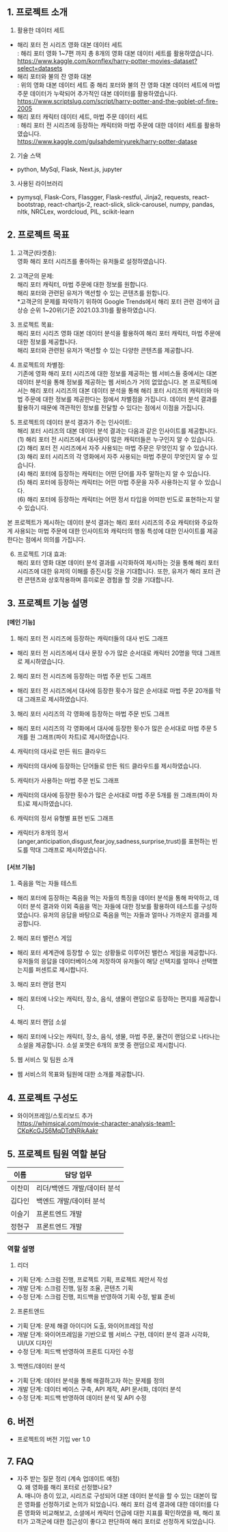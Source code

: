 ## 1. 프로젝트 소개
1) 활용한 데이터 세트
- 해리 포터 전 시리즈 영화 대본 데이터 세트 <br />
: 해리 포터 영화 1~7편 까지 총 8개의 영화 대본 데이터 세트를 활용하였습니다. <br />
https://www.kaggle.com/kornflex/harry-potter-movies-dataset?select=datasets  <br />
- 해리 포터와 불의 잔 영화 대본  <br />
: 위의 영화 대본 데이터 세트 중 해리 포터와 불의 잔 영화 대본 데이터 세트에 마법 주문 데이터가 누락되어 추가적인 대본 데이터를 활용하였습니다.  <br />
https://www.scriptslug.com/script/harry-potter-and-the-goblet-of-fire-2005  <br />
- 해리 포터 캐릭터 데이터 세트, 마법 주문 데이터 세트 <br />
: 해리 포터 전 시리즈에 등장하는 캐릭터와 마법 주문에 대한 데이터 세트를 활용하였습니다.  <br />
https://www.kaggle.com/gulsahdemiryurek/harry-potter-datase  <br />

2) 기술 스택 <br />
- python, MySql, Flask, Next.js, jupyter <br />

3) 사용된 라이브러리 <br />
- pymysql, Flask-Cors, Flasgger, Flask-restful, Jinja2, requests, react-bootstrap, react-chartjs-2, react-slick, slick-carousel, numpy, pandas, nltk, NRCLex, wordcloud, PIL, scikit-learn

## 2. 프로젝트 목표
1) 고객군(타겟층): <br />
영화 해리 포터 시리즈를 좋아하는 유저들로 설정하였습니다. <br />

2) 고객군의 문제:     
해리 포터 캐릭터, 마법 주문에 대한 정보를 원합니다. <br />
해리 포터와 관련된 유저가 액션할 수 있는 콘텐츠를 원합니다. <br />
*고객군의 문제를 파악하기 위하여 Google Trends에서 해리 포터 관련 검색어 급상승 순위 1~20위(기준 2021.03.31)를 활용하였습니다. <br />

3) 프로젝트 목표: <br />
해리 포터 시리즈 영화 대본 데이터 분석을 활용하여 해리 포터 캐릭터, 마법 주문에 대한 정보를 제공합니다. <br />
해리 포터와 관련된 유저가 액션할 수 있는 다양한 콘텐츠를 제공합니다. <br />

4) 프로젝트의 차별점: <br />
기존에 영화 해리 포터 시리즈에 대한 정보를 제공하는 웹 서비스들 중에서는 대본 데이터 분석을 통해 정보를 제공하는 웹 서비스가 거의 없었습니다. 본 프로젝트에서는 해리 포터 시리즈의 대본 데이터 분석을 통해 해리 포터 시리즈의 캐릭터와 마법 주문에 대한 정보를 제공한다는 점에서 차별점을 가집니다. 데이터 분석 결과를 활용하기 때문에 객관적인 정보를 전달할 수 있다는 점에서 이점을 가집니다. <br />

5) 프로젝트의 데이터 분석 결과가 주는 인사이트: <br />
해리 포터 시리즈의 대본 데이터 분석 결과는 다음과 같은 인사이트를 제공합니다. <br />
(1) 해리 포터 전 시리즈에서 대사량이 많은 캐릭터들은 누구인지 알 수 있습니다. <br />
(2) 해리 포터 전 시리즈에서 자주 사용되는 마법 주문은 무엇인지 알 수 있습니다.  <br />
(3) 해리 포터 시리즈의 각 영화에서 자주 사용되는 마법 주문이 무엇인지 알 수 있습니다.  <br />
(4) 해리 포터에 등장하는 캐릭터는 어떤 단어를 자주 말하는지 알 수 있습니다.   <br />
(5) 해리 포터에 등장하는 캐릭터는 어떤 마법 주문을 자주 사용하는지 알 수 있습니다.   <br />
(6) 해리 포터에 등장하는 캐릭터는 어떤 정서 타입을 어떠한 빈도로 표현하는지 알 수 있습니다. <br />

본 프로젝트가 제시하는 데이터 분석 결과는 해리 포터 시리즈의 주요 캐릭터와 주요하게 사용되는 마법 주문에 대한 인사이트와 캐릭터의 행동 특성에 대한 인사이트를 제공한다는 점에서 의의를 가집니다. 

6) 프로젝트 기대 효과:  <br />
해리 포터 영화 대본 데이터 분석 결과를 시각화하여 제시하는 것을 통해 해리 포터 시리즈에 대한 유저의 이해를 증진시킬 것을 기대합니다. 또한, 유저가 해리 포터 관련 콘텐츠와 상호작용하며 흥미로운 경험을 할 것을 기대합니다.

## 3. 프로젝트 기능 설명 
#### **[메인 기능]** <br /> 
1) 해리 포터 전 시리즈에 등장하는 캐릭터들의 대사 빈도 그래프
- 해리 포터 전 시리즈에서 대사 문장 수가 많은 순서대로 캐릭터 20명을 막대 그래프로 제시하였습니다. 

2) 해리 포터 전 시리즈에 등장하는 마법 주문 빈도 그래프
- 해리 포터 전 시리즈에서 대사에 등장한 횟수가 많은 순서대로 마법 주문 20개를 막대 그래프로 제시하였습니다. 

3) 해리 포터 시리즈의 각 영화에 등장하는 마법 주문 빈도 그래프
- 해리 포터 시리즈의 각 영화에서 대사에 등장한 횟수가 많은 순서대로 마법 주문 5개를 원 그래프(파이 차트)로 제시하였습니다. 

4) 캐릭터의 대사로 만든 워드 클라우드
- 캐릭터의 대사에 등장하는 단어들로 만든 워드 클라우드를 제시하였습니다. 

5) 캐릭터가 사용하는 마법 주문 빈도 그래프
- 캐릭터의 대사에 등장한 횟수가 많은 순서대로 마법 주문 5개를 원 그래프(파이 차트)로 제시하였습니다.

6) 캐릭터의 정서 유형별 표현 빈도 그래프
- 캐릭터가 8개의 정서(anger,anticipation,disgust,fear,joy,sadness,surprise,trust)를 표현하는 빈도를 막대 그래프로 제시하였습니다. 

#### **[서브 기능]** <br /> 
1) 죽음을 먹는 자들 테스트  <br />
- 해리 포터에 등장하는 죽음을 먹는 자들의 특징을 데이터 분석을 통해 파악하고, 데이터 분석 결과와 이외 죽음을 먹는 자들에 대한 정보를 활용하여 테스트를 구성하였습니다. 유저의 응답을 바탕으로 죽음을 먹는 자들과 얼마나 가까운지 결과를 제공합니다.  <br />

2) 해리 포터 밸런스 게임  <br />
- 해리 포터 세계관에 등장할 수 있는 상황들로 이루어진 밸런스 게임을 제공합니다. 유저들의 응답을 데이터베이스에 저장하여 유저들이 해당 선택지를 얼마나 선택했는지를 퍼센트로 제시합니다. <br /> 

3) 해리 포터 랜덤 편지  <br />
- 해리 포터에 나오는 캐릭터, 장소, 음식, 생물이 랜덤으로 등장하는 편지를 제공합니다. <br />

4) 해리 포터 랜덤 소설  <br />
- 해리 포터에 나오는 캐릭터, 장소, 음식, 생물, 마법 주문, 물건이 랜덤으로 나타나는 소설을 제공합니다. 소설 포맷은 6개의 포맷 중 랜덤으로 제시합니다.  <br />

5) 웹 서비스 및 팀원 소개 <br />
- 웹 서비스의 목표와 팀원에 대한 소개를 제공합니다. 

## 4. 프로젝트 구성도
- 와이어프레임/스토리보드 추가 <br />
https://whimsical.com/movie-character-analysis-team1-CKpKcGJS6MqDTdNRjkAakr

## 5. 프로젝트 팀원 역할 분담

| 이름 | 담당 업무 |
| ------ | ------ |
| 이찬미 | 리더/백엔드 개발/데이터 분석 |
| 김다인 | 백엔드 개발/데이터 분석 |
| 이슬기 | 프론트엔드 개발 |
| 정현구 | 프론트엔드 개발 |

### 역할 설명

1. 리더
- 기획 단계: 스크럼 진행, 프로젝트 기획, 프로젝트 제안서 작성
- 개발 단계: 스크럼 진행, 일정 조율, 콘텐츠 기획
- 수정 단계: 스크럼 진행, 피드백을 반영하여 기획 수정, 발표 준비

2. 프론트엔드
- 기획 단계: 문제 해결 아이디어 도출, 와이어프레임 작성
- 개발 단계: 와이어프레임을 기반으로 웹 서비스 구현, 데이터 분석 결과 시각화, UI/UX 디자인 
- 수정 단계: 피드백 반영하여 프론트 디자인 수정

 3. 백엔드/데이터 분석
- 기획 단계: 데이터 분석을 통해 해결하고자 하는 문제를 정의
- 개발 단계: 데이터 베이스 구축, API 제작, API 문서화, 데이터 분석
- 수정 단계: 피드백 반영하여 데이터 분석 및 API 수정

## 6. 버전
  - 프로젝트의 버전 기입
ver 1.0

## 7. FAQ
  - 자주 받는 질문 정리 (계속 업데이트 예정) <br />
Q. 왜 영화를 해리 포터로 선정했나요? <br />
A. 매니아 층이 있고, 시리즈로 구성되어 대본 데이터 분석을 할 수 있는 대본이 많은 영화를 선정하기로 논의가 되었습니다. 해리 포터 검색 결과에 대한 데이터를 다른 영화와 비교해보고, 소셜에서 캐릭터 언급에 대한 지표를 확인하였을 때, 해리 포터가 고객군에 대한 접근성이 좋다고 판단하여 해리 포터로 선정하게 되었습니다. 





